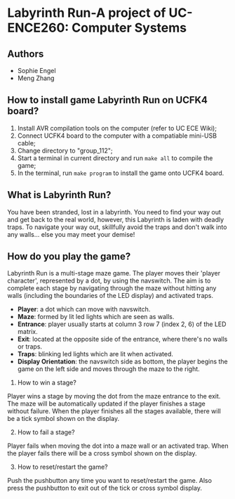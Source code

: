 # Labyrinth Run-A project of UC-ENCE260: Computer Systems

## Authors
* Sophie Engel
* Meng Zhang

## How to install game Labyrinth Run on UCFK4 board?
1. Install AVR compilation tools on the computer (refer to UC ECE Wiki);
2. Connect UCFK4 board to the computer with a compatiable mini-USB cable;
3. Change directory to "group_112";
4. Start a terminal in current directory and run `make all` to compile the game;
5. In the terminal, run `make program` to install the game onto UCFK4 board.

## What is Labyrinth Run?

You have been stranded, lost in a labyrinth. You need to find your way out and get back to the real world, however, this Labyrinth is laden with deadly traps. To navigate your way out, skillfully avoid the traps and don't walk into any walls... else you may meet your demise!

## How do you play the game?

Labyrinth Run is a multi-stage maze game. The player moves their 'player character', represented by a dot, by using the navswitch. The aim is to complete each stage by navigating through the maze without hitting any walls (including the boundaries of the LED display) and activated traps.

* **Player**: a dot which can move with navswitch.
* **Maze**: formed by lit led lights which are seen as walls.
* **Entrance**: player usually starts at column 3 row 7 (index 2, 6) of the LED matrix.
* **Exit**: located at the opposite side of the entrance, where there's no walls or traps.
* **Traps**: blinking led lights which are lit when activated.
* **Display Orientation**: the navswitch side as bottom, the player begins the game on the left side and moves through the maze to the right.

1. How to win a stage?

Player wins a stage by moving the dot from the maze entrance to the exit. The maze will be automatically updated if the player finishes a stage without failure. When the player finishes all the stages available, there will be a tick symbol shown on the display.

2. How to fail a stage?

Player fails when moving the dot into a maze wall or an activated trap. When the player fails there will be a cross symbol shown on the display.

3. How to reset/restart the game?

Push the pushbutton any time you want to reset/restart the game. Also press the pushbutton to exit out of the tick or cross symbol display.
